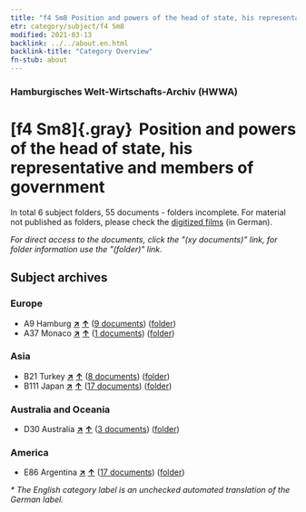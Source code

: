 ```yaml
---
title: "f4 Sm8 Position and powers of the head of state, his representative and members of government"
etr: category/subject/f4 Sm8
modified: 2021-03-13
backlink: ../../about.en.html
backlink-title: "Category Overview"
fn-stub: about
---
```


### Hamburgisches Welt-Wirtschafts-Archiv (HWWA)
# [f4 Sm8]{.gray}&#8201; Position and powers of the head of state, his representative and members of government&#160; 





In total 6 subject folders, 55 documents - folders incomplete.
For material not published as folders, please check the [digitized films](/film/h1_sh) (in German).

_For direct access to the documents, click the "(xy documents)" link, for folder information use the "(folder)" link._

## Subject archives



### Europe

- A9 Hamburg [**&nearr;**](../../../geo/i/140905/about.en.html "Hamburg (all folders)") [**&uarr;**](../../../geo/about.en.html#A9 "Country category system") (<a href="https://pm20.zbw.eu/dfgview/sh/140905,144365" title="about: Hamburg : Position and powers of the head of state, his representative and members of government" target="_blank">9 documents</a>) ([folder](http://purl.org/pressemappe20/folder/sh/140905,144365))
- A37 Monaco [**&nearr;**](../../../geo/i/141013/about.en.html "Monaco (all folders)") [**&uarr;**](../../../geo/about.en.html#A37 "Country category system") (<a href="https://pm20.zbw.eu/dfgview/sh/141013,144365" title="about: Monaco : Position and powers of the head of state, his representative and members of government" target="_blank">1 documents</a>) ([folder](http://purl.org/pressemappe20/folder/sh/141013,144365))

### Asia

- B21 Turkey [**&nearr;**](../../../geo/i/141111/about.en.html "Turkey (all folders)") [**&uarr;**](../../../geo/about.en.html#B21 "Country category system") (<a href="https://pm20.zbw.eu/dfgview/sh/141111,144365" title="about: Turkey : Position and powers of the head of state, his representative and members of government" target="_blank">8 documents</a>) ([folder](http://purl.org/pressemappe20/folder/sh/141111,144365))
- B111 Japan [**&nearr;**](../../../geo/i/141272/about.en.html "Japan (all folders)") [**&uarr;**](../../../geo/about.en.html#B111 "Country category system") (<a href="https://pm20.zbw.eu/dfgview/sh/141272,144365" title="about: Japan : Position and powers of the head of state, his representative and members of government" target="_blank">17 documents</a>) ([folder](http://purl.org/pressemappe20/folder/sh/141272,144365))

### Australia and Oceania

- D30 Australia [**&nearr;**](../../../geo/i/141621/about.en.html "Australia (all folders)") [**&uarr;**](../../../geo/about.en.html#D30 "Country category system") (<a href="https://pm20.zbw.eu/dfgview/sh/141621,144365" title="about: Australia : Position and powers of the head of state, his representative and members of government" target="_blank">3 documents</a>) ([folder](http://purl.org/pressemappe20/folder/sh/141621,144365))

### America

- E86 Argentina [**&nearr;**](../../../geo/i/141692/about.en.html "Argentina (all folders)") [**&uarr;**](../../../geo/about.en.html#E86 "Country category system") (<a href="https://pm20.zbw.eu/dfgview/sh/141692,144365" title="about: Argentina : Position and powers of the head of state, his representative and members of government" target="_blank">17 documents</a>) ([folder](http://purl.org/pressemappe20/folder/sh/141692,144365))


_* The English category label is an unchecked automated translation of the German label._

